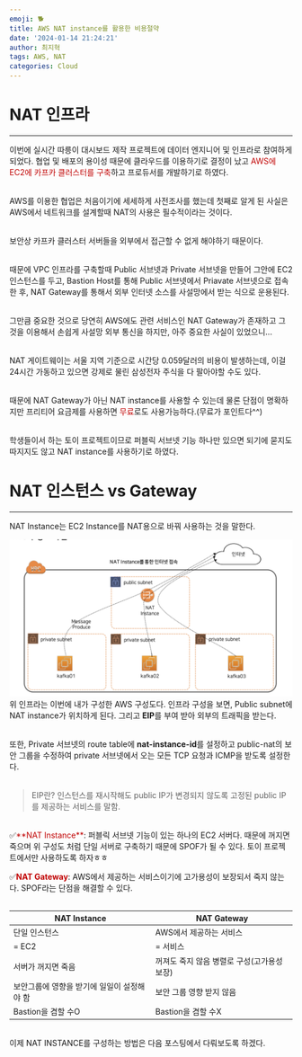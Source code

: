 ```yaml
---
emoji: 🐕
title: AWS NAT instance를 활용한 비용절약
date: '2024-01-14 21:24:21'
author: 최지혁
tags: AWS, NAT
categories: Cloud
---
```

# NAT 인프라
----------
이번에 실시간 따릉이 대시보드 제작 프로젝트에 데이터 엔지니어 및 인프라로 참여하게 되었다. 
협업 및 배포의 용이성 때문에 클라우드를 이용하기로 결정이 났고 <font color="#c00000">AWS에 EC2에 카프카 클러스터를 구축</font>하고 프로듀서를 개발하기로 하였다.  
<br/>

AWS를 이용한 협업은 처음이기에 세세하게 사전조사를 했는데 첫째로 알게 된 사실은 AWS에서 네트워크를 설계할때 NAT의 사용은 필수적이라는 것이다.  
<br/>


보안상 카프카 클러스터 서버들을 외부에서 접근할 수 없게 해야하기 때문이다.  
<br/>

때문에 VPC 인프라를 구축할때 Public 서브넷과 Private 서브넷을 만들어 그안에 EC2 인스턴스를 두고, Bastion Host를 통해 Public 서브넷에서 Priavate 서브넷으로 접속한 후, NAT Gateway를 통해서 외부 인터넷 소스를 사설망에서 받는 식으로 운용된다.  
<br/>

그만큼 중요한 것으로 당연히 AWS에도 관련 서비스인 NAT Gateway가 존재하고 그것을 이용해서 손쉽게 사설망 외부 통신을 하지만, 아주 중요한 사실이 있었으니...  
<br/>

NAT 게이트웨이는 서울 지역 기준으로 시간당 0.059달러의 비용이 발생하는데, 이걸 24시간 가동하고 있으면 강제로 물린 삼성전자 주식을 다 팔아야할 수도 있다.  
<br/>

때문에 NAT Gateway가 아닌 NAT instance를 사용할 수 있는데 물론 단점이 명확하지만 프리티어 요금제를 사용하면 <font color="#c00000">무료</font>로도 사용가능하다.(무료가 포인트다^^)  
<br/>

학생들이서 하는 토이 프로젝트이므로 퍼블릭 서브넷 기능 하나만 있으면 되기에 묻지도 따지지도 않고 NAT instance를 사용하기로 하였다.  


# NAT 인스턴스 vs Gateway
-----------------------
NAT Instance는 EC2 Instance를 NAT용으로 바꿔 사용하는 것을 말한다.

![사진](./AWS-VPC.png)
위 인프라는 이번에 내가 구성한 AWS 구성도다.
인프라 구성을 보면, Public subnet에 NAT instance가 위치하게 된다. 그리고 **EIP**를 부여 받아 외부의 트래픽을 받는다.  
<br/>

또한, Private 서브넷의 route table에 **nat-instance-id**를 설정하고 public-nat의 보안 그룹을 수정하여 private 서브넷에서 오는 모든 TCP 요청과 ICMP을 받도록 설정한다.  
<br/>
> EIP란?
> 인스턴스를 재시작해도 public IP가 변경되지 않도록 고정된 public IP를 제공하는 서비스를 말함.  
<br/>
✅<font color="#c00000">**NAT Instance**</font>: 퍼블릭 서브넷 기능이 있는 하나의 EC2 서버다. 때문에 꺼지면 죽으며 위 구성도 처럼 단일 서버로 구축하기 때문에 SPOF가 될 수 있다. 토이 프로젝트에서만 사용하도록 하자ㅎㅎ

✅<font color="#c00000">**NAT Gateway**</font>: AWS에서 제공하는 서비스이기에 고가용성이 보장되서 죽지 않는다. SPOF라는 단점을 해결할 수 있다.  
<br/>

| **NAT Instance**         | **NAT Gateway**           |
| ------------------------ | ------------------------- |
| 단일 인스턴스                  | AWS에서 제공하는 서비스            |
| = EC2                    | = 서비스                     |
| 서버가 꺼지면 죽음               | 꺼져도 죽지 않음 병렬로 구성(고가용성 보장) |
| 보안그룹에 영향을 받기에 일일이 설정해야 함 | 보안 그룹 영향 받지 않음            |
| Bastion을 겸할 수O           | Bastion을 겸할 수X            |

<br/>
이제 NAT INSTANCE를 구성하는 방법은 다음 포스팅에서 다뤄보도록 하겠다.
